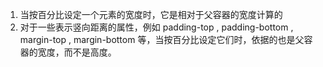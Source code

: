 1. 当按百分比设定一个元素的宽度时，它是相对于父容器的宽度计算的
2. 对于一些表示竖向距离的属性，例如 padding-top , padding-bottom , margin-top , margin-bottom 等，当按百分比设定它们时，依据的也是父容器的宽度，而不是高度。